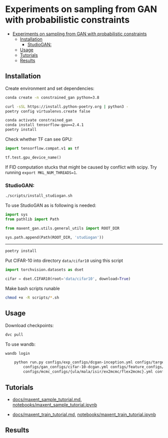 # Experiments on sampling from GAN with probabilistic constraints

- [Experiments on sampling from GAN with probabilistic constraints](#experiments-on-sampling-from-gan-with-probabilistic-constraints)
  - [Installation](#installation)
    - [StudioGAN:](#studiogan)
  - [Usage](#usage)
  - [Tutorials](#tutorials)
  - [Results](#results)

## Installation

Create environment and set dependencies:
```zsh
conda create -n constrained_gan python=3.8
```

```zsh
curl -sSL https://install.python-poetry.org | python3 -
poetry config virtualenvs.create false

conda activate constrained_gan
conda install tensorflow-gpu==2.4.1
poetry install
```

<!-- To compute FID in TF fashion:

```zsh
conda install tensorflow-gpu
``` -->

Check whether TF can see GPU:

```python
import tensorflow.compat.v1 as tf

tf.test.gpu_device_name()
```

If FID computation stucks that might be caused by conflict with scipy. Try running ```export MKL_NUM_THREADS=1```.

### StudioGAN:


```zsh
./scripts/install_studiogan.sh
```


To use StudioGAN as is following is needed:

```python
import sys
from pathlib import Path

from maxent_gan.utils.general_utils import ROOT_DIR

sys.path.append(Path(ROOT_DIR, 'studiogan'))
```
------------

```zsh
poetry install
```

<!-- To compute FID in TF fashion:

```zsh
wget  "https://raw.githubusercontent.com/bioinf-jku/TTUR/master/fid.py"  -P thirdparty/TTUR
``` -->


Put CIFAR-10 into directory ```data/cifar10```  using this script

```python
import torchvision.datasets as dset

cifar = dset.CIFAR10(root='data/cifar10', download=True)
```

Make bash scripts runable 

```zsh
chmod +x -R scripts/*.sh
```

## Usage

Download checkpoints:

```bash
dvc pull
```

To use wandb:

```bash
wandb login
```

```zsh
    python run.py configs/exp_configs/dcgan-inception.yml configs/targets/discriminator.yml \
        configs/gan_configs/cifar-10-dcgan.yml configs/feature_configs/inception.yml \
        configs/mcmc_configs/{ula/mala/isir/ex2mcmc/flex2mcmc}.yml configs/mcmc_exp.yml
``` 


## Tutorials

* [docs/maxent_sample_tutorial.md](docs/maxent_sample_tutorial.md), [notebooks/maxent_sample_tutorial.ipynb](notebooks/maxent_sample_tutorial.ipynb)

* [docs/maxent_train_tutorial.md](docs/maxent_train_tutorial.md), [notebooks/maxent_train_tutorial.ipynb](../notebooks/maxent_train_tutorial.ipynb)


## Results







